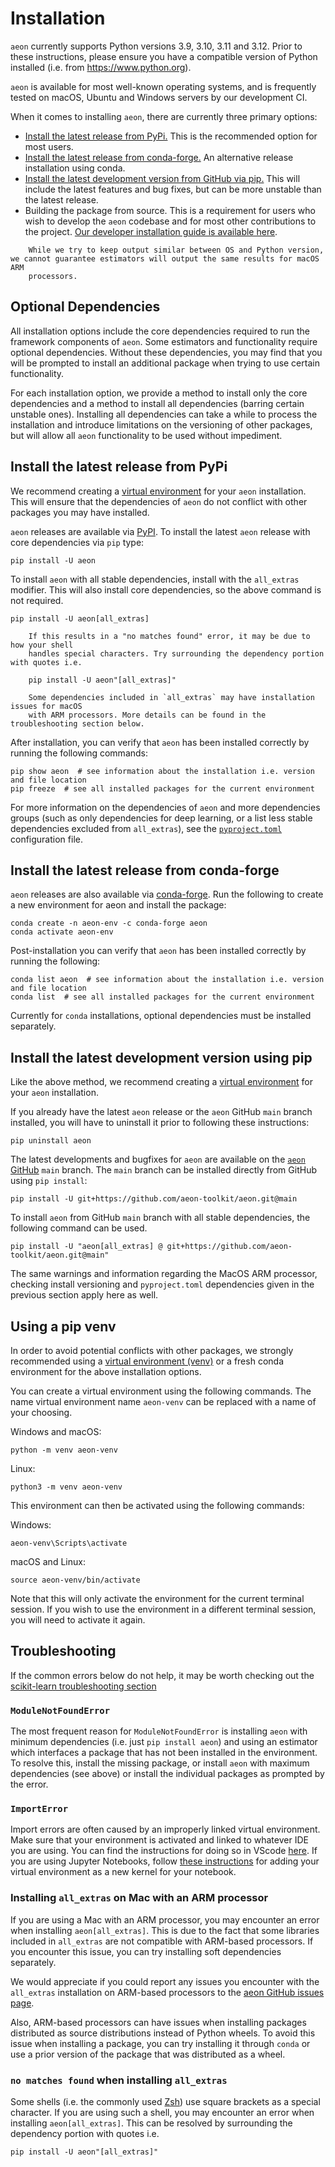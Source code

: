 # Installation

`aeon` currently supports Python versions 3.9, 3.10, 3.11 and 3.12. Prior to these
instructions, please ensure you have a compatible version of Python installed
(i.e. from https://www.python.org).

`aeon` is available for most well-known operating systems, and is frequently tested
on macOS, Ubuntu and Windows servers by our development CI.

When it comes to installing `aeon`, there are currently three primary options:
- [Install the latest release from PyPi.](#Install-the-latest-release-from-PyPi)
This is the recommended option for most users.
- [Install the latest release from conda-forge.](#Install-the-latest-release-from-conda-forge)
An alternative release installation using conda.
- [Install the latest development version from GitHub via pip.](#Install-the-latest-development-version-using-pip)
This will include the latest features and bug fixes, but can be more unstable than the
latest release.
- Building the package from source. This is a requirement for users who wish to
develop the `aeon` codebase and for most other contributions to the project. [Our
developer installation guide is available here](../developer_guide/dev_installation).

```{note}
    While we try to keep output similar between OS and Python version, we cannot guarantee estimators will output the same results for macOS ARM        
    processors.
```

## Optional Dependencies

All installation options include the core dependencies required to run the framework
components of `aeon`. Some estimators and functionality require optional dependencies.
Without these dependencies, you may find that you will be prompted to install an
additional package when trying to use certain functionality.

For each installation option, we provide a method to install only the core dependencies
and a method to install all dependencies (barring certain unstable ones). Installing
all dependencies can take a while to process the installation and introduce limitations
on the versioning of other packages, but will allow all `aeon` functionality to be used
without impediment.

## Install the latest release from PyPi

We recommend creating a [virtual environment](#Using-a-pip-venv) for your `aeon`
installation. This will ensure that the dependencies of `aeon` do not conflict with
other packages you may have installed.

`aeon` releases are available via [PyPI](https://pypi.org/project/aeon/). To install
the latest `aeon` release with core dependencies via `pip` type:

```{code-block} powershell
pip install -U aeon
```

To install `aeon` with all stable dependencies, install with the `all_extras`
modifier. This will also install core dependencies, so the above command is not
required.

```{code-block} powershell
pip install -U aeon[all_extras]
```

```{note}
    If this results in a "no matches found" error, it may be due to how your shell
    handles special characters. Try surrounding the dependency portion with quotes i.e.

    pip install -U aeon"[all_extras]"
```

```{warning}
    Some dependencies included in `all_extras` may have installation issues for macOS
    with ARM processors. More details can be found in the troubleshooting section below.
```

After installation, you can verify that `aeon` has been installed correctly by
running the following commands:

```{code-block} powershell
pip show aeon  # see information about the installation i.e. version and file location
pip freeze  # see all installed packages for the current environment
```

For more information on the dependencies of `aeon` and more dependencies groups (such
as only dependencies for deep learning, or a list less stable dependencies excluded
from `all_extras`), see the
[`pyproject.toml`](https://github.com/aeon-toolkit/aeon/blob/main/pyproject.toml)
configuration file.

## Install the latest release from conda-forge

`aeon` releases are also available via [conda-forge](https://anaconda.org/conda-forge/aeon).
Run the following to create a new environment for aeon and install the package:

```{code-block} powershell
conda create -n aeon-env -c conda-forge aeon
conda activate aeon-env
```

Post-installation you can verify that `aeon` has been installed correctly by running
the following:

```{code-block} powershell
conda list aeon  # see information about the installation i.e. version and file location
conda list  # see all installed packages for the current environment
```

Currently for `conda` installations, optional dependencies must be installed
separately.

## Install the latest development version using pip

Like the above method, we recommend creating a [virtual environment](#Using-a-pip-venv)
for your `aeon` installation.

If you already have the latest `aeon` release or the `aeon` GitHub `main` branch
installed, you will have to uninstall it prior to following these instructions:

```{code-block} powershell
pip uninstall aeon
```

The latest developments and bugfixes for `aeon` are available on the [`aeon`
GitHub](https://github.com/aeon-toolkit/aeon) `main` branch. The `main` branch can be
installed directly from GitHub using `pip install`:

```{code-block} powershell
pip install -U git+https://github.com/aeon-toolkit/aeon.git@main
```

To install `aeon` from GitHub `main` branch with all stable dependencies, the following
command can be used.

```{code-block} powershell
pip install -U "aeon[all_extras] @ git+https://github.com/aeon-toolkit/aeon.git@main"
```

The same warnings and information regarding the MacOS ARM processor,
checking install versioning and `pyproject.toml` dependencies given in the previous
section apply here as well.

## Using a pip venv

In order to avoid potential conflicts with other packages, we strongly recommended
using a [virtual environment (venv)](https://packaging.python.org/en/latest/guides/installing-using-pip-and-virtual-environments/)
or a fresh conda environment for the above installation options.

You can create a virtual environment using the following commands. The name virtual
environment name `aeon-venv` can be replaced with a name of your choosing.

Windows and macOS:
```{code-block} powershell
python -m venv aeon-venv
```
Linux:
```{code-block} powershell
python3 -m venv aeon-venv
```

This environment can then be activated using the following commands:

Windows:
```{code-block} powershell
aeon-venv\Scripts\activate
```
macOS and Linux:
```{code-block} powershell
source aeon-venv/bin/activate
```

Note that this will only activate the environment for the current terminal session.
If you wish to use the environment in a different terminal session, you will need to
activate it again.

## Troubleshooting

If the common errors below do not help, it may be worth checking out the [scikit-learn
troubleshooting section](https://scikit-learn.org/stable/install.html#troubleshooting)

### `ModuleNotFoundError`

The most frequent reason for `ModuleNotFoundError` is installing `aeon` with
minimum dependencies (i.e. just `pip install aeon`) and using an estimator which
interfaces a package that has not been installed in the environment. To resolve this,
install the missing package, or install `aeon` with maximum dependencies (see above)
or install the individual packages as prompted by the error.

### `ImportError`

Import errors are often caused by an improperly linked virtual environment. Make sure
that your environment is activated and linked to whatever IDE you are using. You can
find the instructions for doing so in VScode
[here](https://code.visualstudio.com/docs/python/environments). If you are using
Jupyter Notebooks, follow
[these instructions](https://janakiev.com/blog/jupyter-virtual-envs/) for adding your
virtual environment as a new kernel for your notebook.

### Installing `all_extras` on Mac with an ARM processor

If you are using a Mac with an ARM processor, you may encounter an error when installing
`aeon[all_extras]`. This is due to the fact that some libraries included in `all_extras`
are not compatible with ARM-based processors. If you encounter this issue, you can try
installing soft dependencies separately.

We would appreciate if you could report any issues you encounter with the `all_extras`
installation on ARM-based processors to the [aeon GitHub issues page](https://github.com/aeon-toolkit/aeon/issues).

Also, ARM-based processors can have issues when installing packages distributed as
source distributions instead of Python wheels. To avoid this issue when installing a
package, you can try installing it through `conda` or use a prior version of the package
that was distributed as a wheel.

### `no matches found` when installing `all_extras`

Some shells (i.e. the commonly used [Zsh](https://en.wikipedia.org/wiki/Z_shell)) use
square brackets as a special character. If you are using such a shell, you may
encounter an error when installing `aeon[all_extras]`. This can be resolved by
surrounding the dependency portion with quotes i.e.

```{code-block} powershell
pip install -U aeon"[all_extras]"
```
